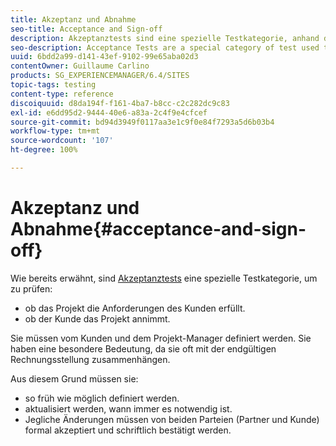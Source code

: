 ```yaml
---
title: Akzeptanz und Abnahme
seo-title: Acceptance and Sign-off
description: Akzeptanztests sind eine spezielle Testkategorie, anhand derer überprüft werden soll, dass das Projekt die Anforderungen des Kunden erfüllt und der Kunde das Projekt annimmt.
seo-description: Acceptance Tests are a special category of test used to verify that the project fulfils the customer's requirements and that the customer accepts the project
uuid: 6bdd2a99-d141-43ef-9102-99e65aba02d3
contentOwner: Guillaume Carlino
products: SG_EXPERIENCEMANAGER/6.4/SITES
topic-tags: testing
content-type: reference
discoiquuid: d8da194f-f161-4ba7-b8cc-c2c282dc9c83
exl-id: e6dd95d2-9444-40e6-a83a-2c4f9e4cfcef
source-git-commit: bd94d3949f0117aa3e1c9f0e84f7293a5d6b03b4
workflow-type: tm+mt
source-wordcount: '107'
ht-degree: 100%

---
```


# Akzeptanz und Abnahme{#acceptance-and-sign-off}

Wie bereits erwähnt, sind [Akzeptanztests](/help/sites-developing/planning.md) eine spezielle Testkategorie, um zu prüfen:

* ob das Projekt die Anforderungen des Kunden erfüllt.
* ob der Kunde das Projekt annimmt.

Sie müssen vom Kunden und dem Projekt-Manager definiert werden. Sie haben eine besondere Bedeutung, da sie oft mit der endgültigen Rechnungsstellung zusammenhängen.

Aus diesem Grund müssen sie:

* so früh wie möglich definiert werden.
* aktualisiert werden, wann immer es notwendig ist.
* Jegliche Änderungen müssen von beiden Parteien (Partner und Kunde) formal akzeptiert und schriftlich bestätigt werden.
